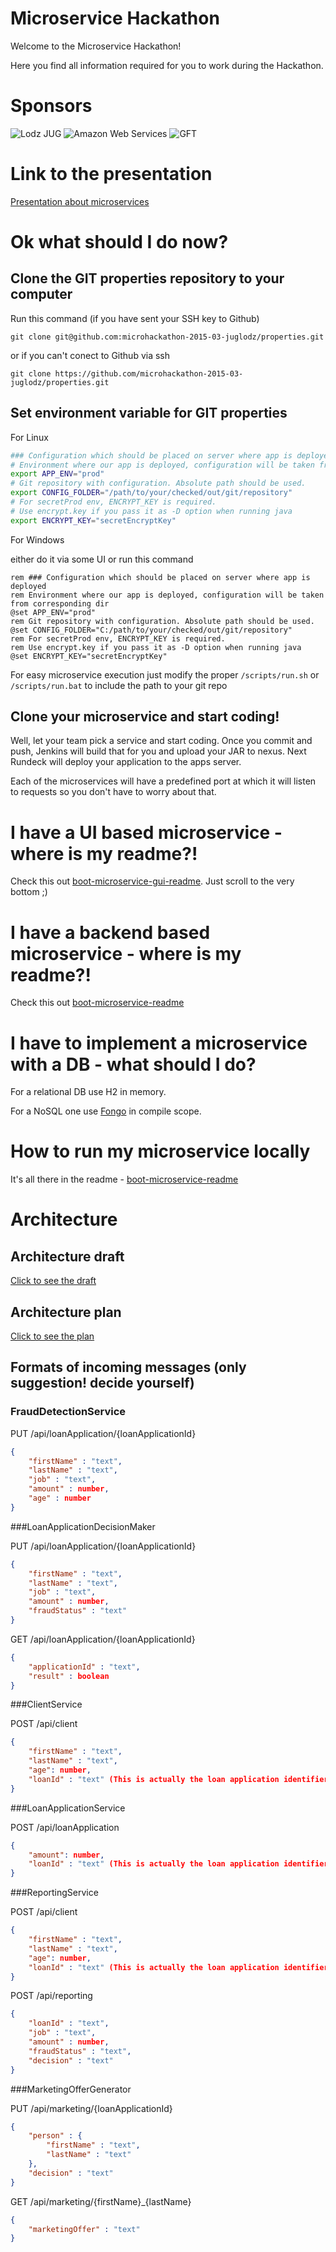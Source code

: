 Microservice Hackathon
======================

Welcome to the Microservice Hackathon!

Here you find all information required for you to work during the Hackathon.

# Sponsors

![Lodz JUG](/images/lodzjug.png "Lodz JUG")
![Amazon Web Services](/images/aws.png "AWS")
![GFT](/images/gftlogo.jpg "GFT")

# Link to the presentation

[Presentation about microservices](https://docs.google.com/presentation/d/17cCAQ1wBE6qkBuIgFQWOME3T9ARMKRa88JC32kIwFMo/)

# Ok what should I do now? 

## Clone the GIT properties repository to your computer

Run this command (if you have sent your SSH key to Github)

```
git clone git@github.com:microhackathon-2015-03-juglodz/properties.git

```

or if you can't conect to Github via ssh

```
git clone https://github.com/microhackathon-2015-03-juglodz/properties.git

```

## Set environment variable for GIT properties

For Linux

```bash
### Configuration which should be placed on server where app is deployed
# Environment where our app is deployed, configuration will be taken from corresponding dir
export APP_ENV="prod"
# Git repository with configuration. Absolute path should be used.
export CONFIG_FOLDER="/path/to/your/checked/out/git/repository"
# For secretProd env, ENCRYPT_KEY is required.
# Use encrypt.key if you pass it as -D option when running java
export ENCRYPT_KEY="secretEncryptKey"

```

For Windows

either do it via some UI or run this command

```batch
rem ### Configuration which should be placed on server where app is deployed
rem Environment where our app is deployed, configuration will be taken from corresponding dir
@set APP_ENV="prod"
rem Git repository with configuration. Absolute path should be used.
@set CONFIG_FOLDER="C:/path/to/your/checked/out/git/repository"
rem For secretProd env, ENCRYPT_KEY is required.
rem Use encrypt.key if you pass it as -D option when running java
@set ENCRYPT_KEY="secretEncryptKey"

```

For easy microservice execution just modify the proper `/scripts/run.sh` or `/scripts/run.bat` to include the path to your git repo

## Clone your microservice and start coding!

Well, let your team pick a service and start coding. Once you commit and push,
Jenkins will build that for you and upload your JAR to nexus. Next Rundeck will
deploy your application to the apps server. 

Each of the microservices will have a predefined port at which it will listen
to requests so you don't have to worry about that.

# I have a UI based microservice - where is my readme?!

Check this out [boot-microservice-gui-readme](https://github.com/4finance/boot-microservice#boot-microservice-gui--). Just scroll to the very bottom ;)

# I have a backend based microservice - where is my readme?!

Check this out [boot-microservice-readme](https://github.com/4finance/boot-microservice)

# I have to implement a microservice with a DB - what should I do?

For a relational DB use H2 in memory.

For a NoSQL one use [Fongo](https://github.com/fakemongo/fongo) in compile scope.

# How to run my microservice locally

It's all there in the readme - [boot-microservice-readme](https://github.com/4finance/boot-microservice)

# Architecture

## Architecture draft

[Click to see the draft](https://docs.google.com/document/d/1yRV5DNJAhBH73bJo-s5L8wwoeJG4Ke6H45dg8_rRT84/edit?usp=sharing)

## Architecture plan

[Click to see the plan](https://drive.google.com/file/d/0B4mHLrLla3S8VHd3QXZrZ25yb1U/view?usp=sharing)

## Formats of incoming messages (only suggestion! decide yourself)

### FraudDetectionService

PUT /api/loanApplication/{loanApplicationId}

```json
{
    "firstName" : "text",
    "lastName" : "text",
    "job" : "text",
    "amount" : number,
    "age" : number
}
```

###LoanApplicationDecisionMaker

PUT /api/loanApplication/{loanApplicationId}

```json
{
    "firstName" : "text",
    "lastName" : "text",
    "job" : "text",
    "amount" : number,
    "fraudStatus" : "text"
}
```

GET /api/loanApplication/{loanApplicationId}
```json
{
    "applicationId" : "text",
    "result" : boolean
}
```

###ClientService

POST /api/client

```json
{
    "firstName" : "text",
    "lastName" : "text",
    "age": number,
    "loanId" : "text" (This is actually the loan application identifier.)
}
```
###LoanApplicationService

POST /api/loanApplication

```json
{
    "amount": number,
    "loanId" : "text" (This is actually the loan application identifier.)
}
```

###ReportingService

POST /api/client

```json
{
    "firstName" : "text",
    "lastName" : "text",
    "age": number,
    "loanId" : "text" (This is actually the loan application identifier.)
}
```

POST /api/reporting

```json
{
    "loanId" : "text",
    "job" : "text",
    "amount" : number,
    "fraudStatus" : "text",
    "decision" : "text"
}
```

###MarketingOfferGenerator

PUT /api/marketing/{loanApplicationId}

```json
{
    "person" : {
        "firstName" : "text",
        "lastName" : "text"
    },
    "decision" : "text"
}
```

GET /api/marketing/{firstName}_{lastName}

```json
{
    "marketingOffer" : "text"
}
```
